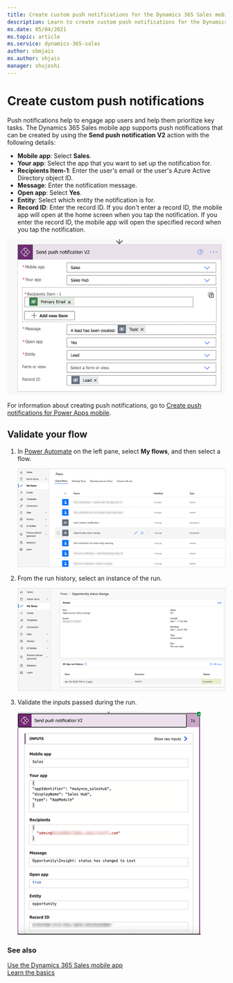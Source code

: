 ```yaml
---
title: Create custom push notifications for the Dynamics 365 Sales mobile app
description: Learn to create custom push notifications for the Dynamics 365 Sales mobile app.
ms.date: 05/04/2021
ms.topic: article
ms.service: dynamics-365-sales
author: sbmjais
ms.author: shjais
manager: shujoshi
---
```


# Create custom push notifications

Push notifications help to engage app users and help them prioritize key tasks. The Dynamics 365 Sales mobile app supports push notifications that can be created by using the **Send push notification V2** action with the following details:

- **Mobile app**: Select **Sales**.
- **Your app**: Select the app that you want to set up the notification for.
- **Recipients Item-1**: Enter the user's email or the user's Azure Active Directory object ID.
- **Message**: Enter the notification message.
- **Open app**: Select **Yes**.
- **Entity**:  Select which entity the notification is for.
- **Record ID**: Enter the record ID. If you don't enter a record ID, the mobile app will open at the home screen when you tap the notification. If you enter the record ID, the mobile app will open the specified record when you tap the notification.

![Send push notification V2 action](media/sm-push-notif.png "Send push notification V2 action")

For information about creating push notifications, go to [Create push notifications for Power Apps mobile](https://docs.microsoft.com/powerapps/mobile/power-apps-mobile-notification).

## Validate your flow

1. In [Power Automate](https://flow.microsoft.com) on the left pane, select **My flows**, and then select a flow.

    ![Select a flow](media/select-flow.png "Select a flow")

2. From the run history, select an instance of the run.

    ![Run history of a flow](media/flow-run-history.png "Run history of a flow")

3. Validate the inputs passed during the run.

    ![Validate the inputs of a flow](media/flow-inputs.png "Validate the inputs of a flow")


### See also

[Use the Dynamics 365 Sales mobile app](use-sales-mobile-app.md)    
[Learn the basics](learn-basics-mobile-app.md)


